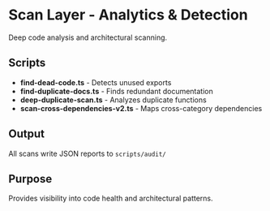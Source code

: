 # Scan Layer - Analytics & Detection

Deep code analysis and architectural scanning.

## Scripts

- **find-dead-code.ts** - Detects unused exports
- **find-duplicate-docs.ts** - Finds redundant documentation
- **deep-duplicate-scan.ts** - Analyzes duplicate functions
- **scan-cross-dependencies-v2.ts** - Maps cross-category dependencies

## Output

All scans write JSON reports to `scripts/audit/`

## Purpose

Provides visibility into code health and architectural patterns.
